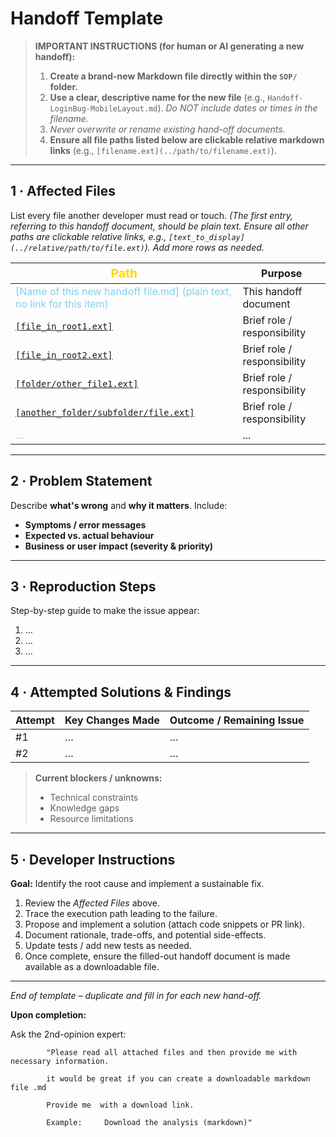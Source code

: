 # Handoff Template

> **IMPORTANT INSTRUCTIONS (for human or AI generating a new handoff):**
>
> 1.  **Create a brand-new Markdown file directly within the `SOP/` folder.**
> 2.  **Use a clear, descriptive name for the new file** (e.g., `Handoff-LoginBug-MobileLayout.md`).
>     _Do NOT include dates or times in the filename._
> 3.  _Never overwrite or rename existing hand-off documents._
> 4.  **Ensure all file paths listed below are clickable relative markdown links** (e.g., `[filename.ext](../path/to/filename.ext)`).

---

## 1 · Affected Files

List every file another developer must read or touch. _(The first entry, referring to this handoff document, should be plain text. Ensure all other paths are clickable relative links, e.g., `[text_to_display](../relative/path/to/file.ext)`). Add more rows as needed._

| <span style="color: #FFD700; font-weight: bold; font-size: 1.2em;">Path</span>                                                                            | Purpose                     |
| ------------------------------------------------------------------------------- | --------------------------- |
| <span style="color: #87CEEB;">[Name of this new handoff file.md] (plain text, no link for this item)</span>          | This handoff document       |
| <span style="color: #87CEEB;">[`[file_in_root1.ext]`](../[file_in_root1.ext])</span>                                 | Brief role / responsibility |
| <span style="color: #87CEEB;">[`[file_in_root2.ext]`](../[file_in_root2.ext])</span>                                 | Brief role / responsibility |
| <span style="color: #87CEEB;">[`[folder/other_file1.ext]`](../[folder/other_file1.ext])</span>                       | Brief role / responsibility |
| <span style="color: #87CEEB;">[`[another_folder/subfolder/file.ext]`](../[another_folder/subfolder/file.ext])</span> | Brief role / responsibility |
| <span style="color: #87CEEB;">...</span>                                                                             | ...                         |

---

## 2 · Problem Statement

Describe **what's wrong** and **why it matters**. Include:

- **Symptoms / error messages**
- **Expected vs. actual behaviour**
- **Business or user impact (severity & priority)**

---

## 3 · Reproduction Steps

Step-by-step guide to make the issue appear:

1. …
2. …
3. …

---

## 4 · Attempted Solutions & Findings

| Attempt | Key Changes Made | Outcome / Remaining Issue |
| ------- | ---------------- | ------------------------- |
| #1      | …                | …                         |
| #2      | …                | …                         |

> **Current blockers / unknowns:**
>
> - Technical constraints
> - Knowledge gaps
> - Resource limitations

---

## 5 · Developer Instructions

**Goal:** Identify the root cause and implement a sustainable fix.

1. Review the _Affected Files_ above.
2. Trace the execution path leading to the failure.
3. Propose and implement a solution (attach code snippets or PR link).
4. Document rationale, trade-offs, and potential side-effects.
5. Update tests / add new tests as needed.
6. Once complete, ensure the filled-out handoff document is made available as a downloadable file.

---

_End of template – duplicate and fill in for each new hand-off._

**Upon completion:**

Ask the 2nd-opinion expert:

            "Please read all attached files and then provide me with necessary information.

            it would be great if you can create a downloadable markdown file .md

    		Provide me  with a download link.

            Example:     Download the analysis (markdown)"
